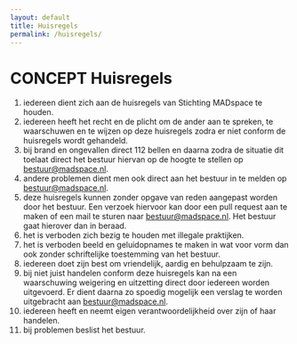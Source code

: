 ```yaml
---
layout: default
title: Huisregels
permalink: /huisregels/
---
```


# CONCEPT Huisregels

1. iedereen dient zich aan de huisregels van Stichting MADspace te houden.
2. iedereen heeft het recht en de plicht om de ander aan te spreken, te waarschuwen en te wijzen op deze huisregels zodra er niet conform de huisregels wordt gehandeld.
3. bij brand en ongevallen direct 112 bellen en daarna zodra de situatie dit toelaat direct het bestuur hiervan op de hoogte te stellen op [bestuur@madspace.nl](mailto:bestuur@madspace.nl).
4. andere problemen dient men ook direct aan het bestuur in te melden op [bestuur@madspace.nl](mailto:bestuur@madspace.nl).
5. deze huisregels kunnen zonder opgave van reden aangepast worden door het bestuur. Een verzoek hiervoor kan door een pull request aan te maken of een mail te sturen naar [bestuur@madspace.nl](bestuur@madspace.nl). Het bestuur gaat hierover dan in beraad.
6. het is verboden zich bezig te houden met illegale praktijken.
7. het is verboden beeld en geluidopnames te maken in wat voor vorm dan ook zonder schriftelijke toestemming van het bestuur.
8. iedereen doet zijn best om vriendelijk, aardig en behulpzaam te zijn.
9. bij niet juist handelen conform deze huisregels kan na een waarschuwing weigering en uitzetting direct door iedereen worden uitgevoerd. Er dient daarna zo spoedig mogelijk een verslag te worden uitgebracht aan [bestuur@madspace.nl](mailto:bestuur@madspace.nl).
10. iedereen heeft en neemt eigen verantwoordelijkheid over zijn of haar handelen.
11. bij problemen beslist het bestuur.


